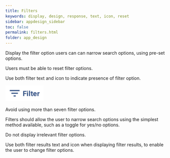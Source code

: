 ```yaml
---
title: Filters 
keywords: display, design, response, text, icon, reset
sidebar: appdesign_sidebar
toc: false
permalink: filters.html
folder: app_design 
---
```


Display the filter option users can can narrow search options, using pre-set options.  

Users must be able to reset filter options.  

Use both filter text and icon to indicate presence of filter option. 

<img src="/images/examples/design-standards-navigation-filters-icon.png" style="max-width: 120px;">

Avoid using more than seven filter options.    

Filters should allow the user to narrow search options using the simplest method available, such as a toggle for yes/no options.   

Do not display irrelevant filter options.  

Use both filter results text and icon when displaying filter results, to enable the user to change filter options.

